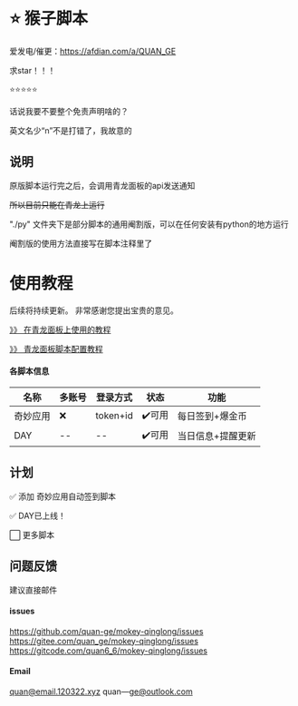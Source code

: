 # ⭐️ 猴子脚本

爱发电/催更：https://afdian.com/a/QUAN_GE

求star！！！

⭐️⭐️⭐️⭐️⭐️

话说我要不要整个免责声明啥的？

英文名少“n”不是打错了，我故意的

## 说明

原版脚本运行完之后，会调用青龙面板的api发送通知

<del>所以目前只能在青龙上运行</del>

"./py" 文件夹下是部分脚本的通用阉割版，可以在任何安装有python的地方运行

阉割版的使用方法直接写在脚本注释里了

# 使用教程
后续将持续更新。
非常感谢您提出宝贵的意见。

[》》 在青龙面板上使用的教程](./help/mokey.md)

[》》 青龙面板脚本配置教程](./help/all.md)


#### 各脚本信息

| 名称 | 多账号 | 登录方式 | 状态 | 功能 |
| ---- | ---- | ---- | ---- | --- |
| 奇妙应用 | ❌ | token+id | ✔️可用 | 每日签到+爆金币 |
| DAY | -- | -- | ✔️可用 | 当日信息+提醒更新 |

## 计划

✅ 添加 奇妙应用自动签到脚本

✅ DAY已上线！

⬜ 更多脚本

## 问题反馈

建议直接邮件

#### issues

https://github.com/quan-ge/mokey-qinglong/issues
https://gitee.com/quan_ge/mokey-qinglong/issues
https://gitcode.com/quan6_6/mokey-qinglong/issues

#### Email

quan@email.120322.xyz
quan—ge@outlook.com
